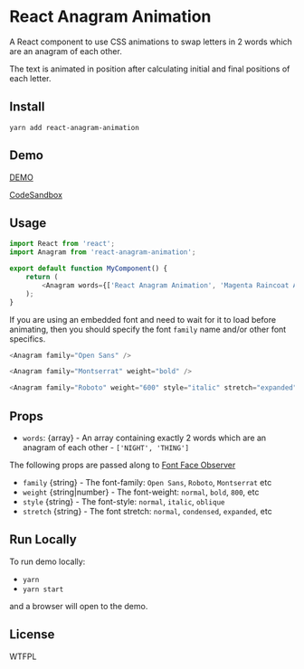 React Anagram Animation
====

A React component to use CSS animations to swap letters in 2 words which are an anagram of each other.

The text is animated in position after calculating initial and final positions of each letter.

Install
----

`yarn add react-anagram-animation`

Demo
----

[DEMO](https://codesandbox.io/s/pcszv)

[CodeSandbox](https://pcszv.csb.app/)

Usage
----

```js
import React from 'react';
import Anagram from 'react-anagram-animation';

export default function MyComponent() {
    return (
        <Anagram words={['React Anagram Animation', 'Magenta Raincoat Airman']} />
    );
}
```

If you are using an embedded font and need to wait for it to load before animating, 
then you should specify the font `family` name and/or other font specifics.

```js
<Anagram family="Open Sans" />
```
```js
<Anagram family="Montserrat" weight="bold" />
```
```js
<Anagram family="Roboto" weight="600" style="italic" stretch="expanded" />
```

Props
----

- `words`: {array} - An array containing exactly 2 words which are an anagram of each other - `['NIGHT', 'THING']`

The following props are passed along to [Font Face Observer](https://github.com/iamskok/use-font-face-observer)

- `family` {string} - The font-family: `Open Sans`, `Roboto`, `Montserrat` etc
- `weight` {string|number} - The font-weight: `normal`, `bold`, `800`, etc
- `style` {string} - The font-style: `normal`, `italic`, `oblique`
- `stretch` {string} - The font stretch: `normal`, `condensed`, `expanded`, etc

Run Locally
----

To run demo locally:

- `yarn`
- `yarn start`

and a browser will open to the demo.


License
----

WTFPL
